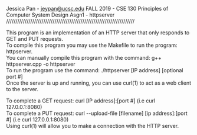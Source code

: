 Jessica Pan - jeypan@ucsc.edu
FALL 2019 - CSE 130 Principles of Computer System Design
Asgn1 - httpserver
/////////////////////////////////////////////////////////////////////

This program is an implementation of an HTTP server that only responds to GET and PUT requests.  
To compile this program you may use the Makefile to run the program: httpserver.  
You can manually compile this program with the command: g++ httpserver.cpp -o httpserver  
To run the program use the command: ./httpserver [IP address] [optional port #]  
Once the server is up and running, you can use curl(1) to act as a web client to the server.

To complete a GET request: curl [IP address]:[port #] (i.e curl 127.0.0.1:8080)  
To complete a PUT request: curl --upload-file [filename] [ip address]:[port #] (i.e curl 127.0.0.1:8080)  
Using curl(1) will allow you to make a connection with the HTTP server.
